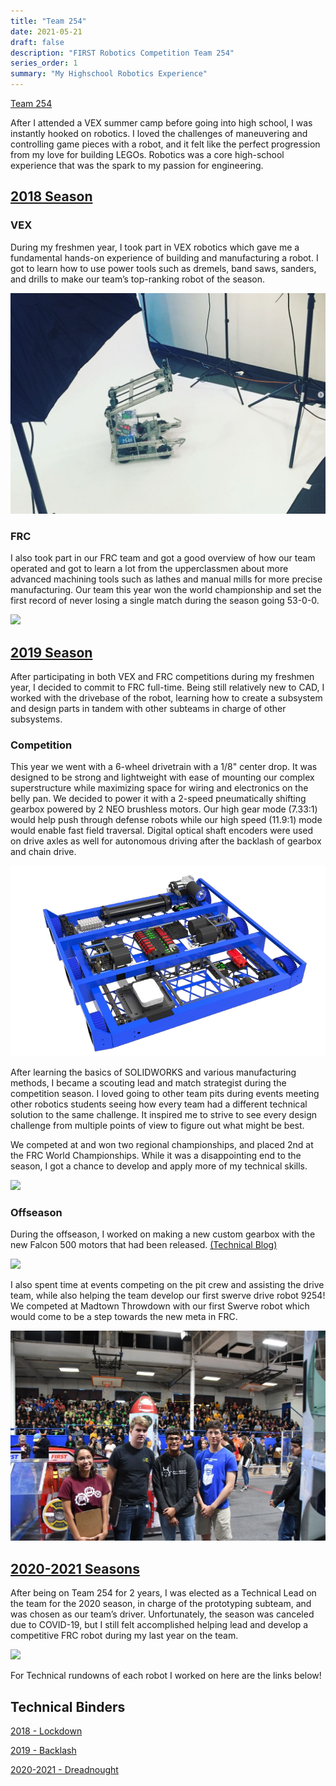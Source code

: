 ```yaml
---
title: "Team 254"
date: 2021-05-21
draft: false
description: "FIRST Robotics Competition Team 254"
series_order: 1
summary: "My Highschool Robotics Experience"
---
```

[Team 254](https://www.team254.com/)

After I attended a VEX summer camp before going into high school, I was instantly hooked on robotics. I loved the challenges of maneuvering and controlling game pieces with a robot, and it felt like the perfect progression from my love for building LEGOs. Robotics was a core high-school experience that was the spark to my passion for engineering.

## [2018 Season](https://www.team254.com/first/2018/)

### VEX

During my freshmen year, I took part in VEX robotics which gave me a fundamental hands-on experience of building and manufacturing a robot. I got to learn how to use power tools such as dremels, band saws, sanders, and drills to make our team’s top-ranking robot of the season.

<img class="thumbnailshadow" src="images/vex.png"/>

### FRC

I also took part in our FRC team and got a good overview of how our team operated and got to learn a lot from the upperclassmen about more advanced machining tools such as lathes and manual mills for more precise manufacturing. Our team this year won the world championship and set the first record of never losing a single match during the season going 53-0-0.

<img class="thumbnailshadow" src="images/2018.jpg"/>


## [2019 Season](https://www.team254.com/first/2019/)

After participating in both VEX and FRC competitions during my freshmen year, I decided to commit to FRC full-time. Being still relatively new to CAD, I worked with the drivebase of the robot, learning how to create a subsystem and design parts in tandem with other subteams in charge of other subsystems.

### Competition

This year we went with a 6-wheel drivetrain with a 1/8" center drop. It was designed to be strong and lightweight with ease of mounting our complex superstructure while maximizing space for wiring and electronics on the belly pan. We decided to power it with a 2-speed pneumatically shifting gearbox powered by 2 NEO brushless motors. Our high gear mode (7.33:1) would help push through defense robots while our high speed (11.9:1) mode would enable fast field traversal. Digital optical shaft encoders were used on drive axles as well for autonomous driving after the backlash of gearbox and chain drive.

<img class="thumbnailshadow" src="images/drivetrain.png"/>

After learning the basics of SOLIDWORKS and various manufacturing methods, I became a scouting lead and match strategist during the competition season. I loved going to other team pits during events meeting other robotics students seeing how every team had a different technical solution to the same challenge. It inspired me to strive to see every design challenge from multiple points of view to figure out what might be best.

We competed at and won two regional championships, and placed 2nd at the FRC World Championships. While it was a disappointing end to the season, I got a chance to develop and apply more of my technical skills.

<img class="thumbnailshadow" src="images/2019.jpg"/>


### Offseason

During the offseason, I worked on making a new custom gearbox with the new Falcon 500 motors that had been released. [(Technical Blog)](../../projects/pneumatic-shifting-gearbox)

<img class="thumbnailshadow" src="images/offseason.jpg"/>

I also spent time at events competing on the pit crew and assisting the drive team, while also helping the team develop our first swerve drive robot 9254! We competed at Madtown Throwdown with our first Swerve robot which would come to be a step towards the new meta in FRC.

<img class="thumbnailshadow" src="images/allianceselection.jpg"/>


## [2020-2021 Seasons](https://www.team254.com/first/2020/)

After being on Team 254 for 2 years, I was elected as a Technical Lead on the team for the 2020 season, in charge of the prototyping subteam, and was chosen as our team’s driver. Unfortunately, the season was canceled due to COVID-19, but I still felt accomplished helping lead and develop a competitive FRC robot during my last year on the team.

<img class="thumbnailshadow" src="images/2020.jpg"/>

For Technical rundowns of each robot I worked on here are the links below!

## Technical Binders

[2018 - Lockdown](https://media.team254.com/2018/07/8fda07af-2018-Techbinder.pdf)

[2019 - Backlash](https://media.team254.com/resources/Team_254_Tech_Binder_2019.pdf)

[2020-2021 - Dreadnought](https://media.team254.com/2021/07/959307c8-Team-254-Tech-Binder-2020.pdf)